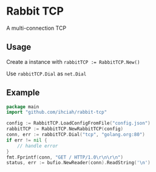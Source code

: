 # Rabbit TCP
A multi-connection TCP

## Usage
Create a instance with `rabbitTCP := RabbitTCP.New()`

Use `rabbitTCP.Dial` as `net.Dial`

## Example

```go
package main
import "github.com/ihciah/rabbit-tcp"

config := RabbitTCP.LoadConfigFromFile("config.json")
rabbitTCP := RabbitTCP.NewRabbitTCP(config)
conn, err := rabbitTCP.Dial("tcp", "golang.org:80")
if err != nil {
	// handle error
}
fmt.Fprintf(conn, "GET / HTTP/1.0\r\n\r\n")
status, err := bufio.NewReader(conn).ReadString('\n')
```